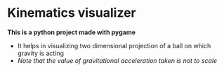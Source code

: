 # Kinematics visualizer
**This is a python project made with pygame**
- It helps in visualizing two dimensional projection of a ball on which gravity is acting
- *Note that the value of gravitational acceleration taken is not to scale*
